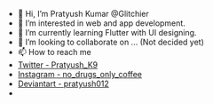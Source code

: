 - 👋 Hi, I’m Pratyush Kumar @Glitchier
- 👀 I’m interested in web and app development.
- 🌱 I’m currently learning Flutter with UI designing.
- 💞️ I’m looking to collaborate on ... (Not decided yet)
- 📫 How to reach me 
- [Twitter - Pratyush_K9](https://twitter.com/Pratyush_k9)
- [Instagram - no_drugs_only_coffee](https://www.instagram.com/no_drugs_only_coffee/)
- [Deviantart - pratyush012](https://www.deviantart.com/pratyush012)
- 

<!---
Glitchier/Glitchier is a ✨ special ✨ repository because its `README.md` (this file) appears on your GitHub profile.
You can click the Preview link to take a look at your changes.
--->
